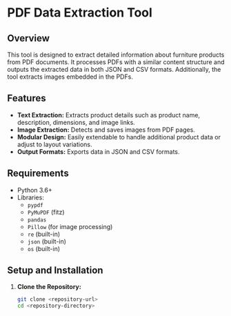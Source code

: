 # PDF Data Extraction Tool

## Overview
This tool is designed to extract detailed information about furniture products from PDF documents. It processes PDFs with a similar content structure and outputs the extracted data in both JSON and CSV formats. Additionally, the tool extracts images embedded in the PDFs.

## Features
- **Text Extraction:** Extracts product details such as product name, description, dimensions, and image links.
- **Image Extraction:** Detects and saves images from PDF pages.
- **Modular Design:** Easily extendable to handle additional product data or adjust to layout variations.
- **Output Formats:** Exports data in JSON and CSV formats.

## Requirements
- Python 3.6+
- Libraries:
  - `pypdf`
  - `PyMuPDF` (fitz)
  - `pandas`
  - `Pillow` (for image processing)
  - `re` (built-in)
  - `json` (built-in)
  - `os` (built-in)

## Setup and Installation

1. **Clone the Repository:**
   ```bash
   git clone <repository-url>
   cd <repository-directory>
